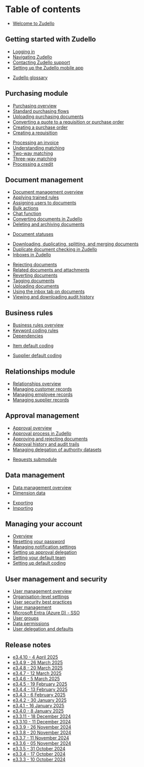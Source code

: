 # Table of contents

- [Welcome to Zudello](homepage.md)

## Getting started with Zudello
* [Logging in](getting-started-with-zudello/logging-in-to-zudello.md)
* [Navigating Zudello](getting-started-with-zudello/navigating-zudello.md)
* [Contacting Zudello support](getting-started-with-zudello/contacting-zudello-support.md)
* [Setting up the Zudello mobile app](getting-started-with-zudello/setting-up-the-zudello-mobile-app.md)
- [Zudello glossary](getting-started-with-zudello/zudello-glossary.md)

## Purchasing module
* [Purchasing overview](purchasing-module/purchasing-overview.md)
* [Standard purchasing flows](purchasing-module/standard-purchasing-flows.md)
* [Uploading purchasing documents](purchasing-module/uploading-purchasing-documents.md)
* [Converting a quote to a requisition or purchase order](purchasing-module/converting-a-quote-to-a-requisition-or-purchase-order.md)
* [Creating a purchase order](purchasing-module/creating-and-coding-a-purchase-order.md)
* [Creating a requisition](purchasing-module/creating-and-coding-a-requisition.md)
<!-- * Closing a purchase order -->
* [Processing an invoice](purchasing-module/processing-an-invoice.md)
* [Understanding matching](purchasing-module/understanding-two-way-and-three-way-matching.md)
* [Two-way matching](purchasing-module/two-way-matching.md)
* [Three-way matching](purchasing-module/three-way-matching.md)
* [Processing a credit](purchasing-module/processing-a-credit.md)
<!-- * Supplier statement reconciliation -->

<!-- ## Expenses and travel

- [Expenses overview](expenses/expenses-overview.md)
- [Uploading expenses](expenses/uploading-expenses.md)
- [Coding and validating expenses](expenses/coding-and-validating-expenses.md)
- [Mileage expenses](expenses/mileage-expenses.md)
- [Submitting a claim](expenses/submitting-a-claim.md)
- [Approving claims](expenses/approving-claims.md) -->

## Document management 
* [Document management overview](document-management/document-management-overview.md)
* [Applying trained rules](document-management/applying-trained-rules.md)
* [Assigning users to documents](document-management/assigning-users-to-documents.md)
* [Bulk actions](document-management/bulk-actions.md)
* [Chat function](document-management/chat-function.md)
* [Converting documents in Zudello](document-management/converting-documents-in-zudello.md)
* [Deleting and archiving documents](document-management/deleting-and-archiving-documents.md)
<!-- * Document errors --> 
- [Document statuses](document-management/document-statuses.md)
* [Downloading, duplicating, splitting, and merging documents](document-management/downloading-duplicating-splitting-and-merging-documents.md)
* [Duplicate document checking in Zudello](document-management/duplicate-document-checking-in-zudello.md)
* [Inboxes in Zudello](document-management/inboxes-in-zudello.md)
<!-- * [Moving documents between teams](document-management/moving-documents-between-teams.md)  -->
* [Rejecting documents](document-management/rejecting-documents.md)
* [Related documents and attachments](document-management/related-documents-and-attachments.md)
* [Reverting documents](document-management/reverting-documents.md)
* [Tagging documents](document-management/tagging-documents.md)
* [Uploading documents](document-management/uploading-documents.md)
* [Using the inbox tab on documents](document-management/using-the-inbox-tab-on-documents.md)
* [Viewing and downloading audit history](document-management/viewing-and-downloading-audit-history.md)

## Business rules
* [Business rules overview](business-rules/business-rules-overview.md)
* [Keyword coding rules](business-rules/keyword-coding-rules.md)
* [Dependencies](business-rules/data-dependencies.md)
<!-- * Item alternatives --> 
* [Item default coding](business-rules/item-default-coding.md)
<!-- * Supplier alternatives --> 
* [Supplier default coding](business-rules/supplier-default-coding.md)

## Relationships module
* [Relationships overview](relationships-module/relationships-overview.md)
* [Managing customer records](relationships-module/managing-customer-records.md)
* [Managing employee records](relationships-module/managing-employee-records.md)
* [Managing supplier records](relationships-module/managing-supplier-records.md)

## Approval management
* [Approval overview](approval-management/approval-overview.md)
* [Approval process in Zudello](approval-management/approval-process.md)
* [Approving and rejecting documents](approval-management/approving-and-rejecting-documents.md)
* [Approval history and audit trails](approval-management/approval-history-and-audit-trails.md)
* [Managing delegation of authority datasets](approval-management/managing-delegation-of-authority-datasets.md)
<!-- * Managing approval limits -->
* [Requests submodule](approval-management/requests-submodule.md)

## Data management
* [Data management overview](data-management/data-management-overview.md)
* [Dimension data](data-management/dimension-data.md)
- [Exporting](data-management/exporting-records.md)
- [Importing](data-management/importing-records.md)

## Managing your account
* [Overview](managing-your-account/managing-your-account.md)
* [Resetting your password](managing-your-account/resetting-your-password.md)
* [Managing notification settings](managing-your-account/managing-notification-settings.md)
* [Setting up approval delegation](managing-your-account/setting-up-approval-delegation.md)
* [Setting your default team](managing-your-account/setting-your-default-team.md)
* [Setting up default coding](managing-your-account/setting-up-default-coding.md)

## User management and security
* [User management overview](user-management-and-security/user-management-overview.md)
* [Organisation-level settings](user-management-and-security/organisation-level-settings.md)
* [User security best practices](user-management-and-security/user-security-best-practices.md)
* [User management](user-management-and-security/user-management.md)
* [Microsoft Entra (Azure D) - SSO](user-management-and-security/microsoft-entra-azure-ad-sso.md)
* [User groups](user-management-and-security/user-groups.md)
* [Data permissions](user-management-and-security/data-permissions.md)
* [User delegation and defaults](user-management-and-security/user-delegation-and-defaults.md)
<!-- * SSO and user provisioning -->

## Release notes
- [e3.4.10 - 4 April 2025](release-notes/release-notes-3.4.10.md)
- [e3.4.9 - 26 March 2025](release-notes/release-notes-3.4.9.md)
- [e3.4.8 - 20 March 2025](release-notes/release-notes-3.4.8.md)
- [e3.4.7 - 12 March 2025](release-notes/release-notes-3.4.7.md)
- [e3.4.6 - 5 March 2025](release-notes/release-notes-3.4.6.md)
- [e3.4.5 - 19 February 2025](release-notes/release-notes-3.4.5.md)
- [e3.4.4 - 13 February 2025](release-notes/release-notes-3.4.4.md)
- [e3.4.3 - 6 February 2025](release-notes/release-notes-3.4.3.md)
- [e3.4.2 - 30 January 2025](release-notes/release-notes-3.4.2.md)
- [e3.4.1 - 16 January 2025](release-notes/release-notes-3.4.1.md)
- [e3.4.0 - 8 January 2025](release-notes/release-notes-3.4.0.md)
- [e3.3.11 - 18 December 2024](release-notes/release-notes-3.3.11.md)
- [e3.3.10 - 11 December 2024](release-notes/release-notes-3.3.10.md)
- [e3.3.9 - 26 November 2024](release-notes/release-notes-3.3.9.md)
- [e3.3.8 - 20 November 2024](release-notes/release-notes-3.3.8.md)
- [e3.3.7 - 11 November 2024](release-notes/release-notes-3.3.7.md)
- [e3.3.6 - 05 November 2024](release-notes/release-notes-3.3.6.md)
- [e3.3.5 - 31 October 2024](release-notes/release-notes-3.3.5.md)
- [e3.3.4 - 17 October 2024](release-notes/release-notes-3.3.4.md)
- [e3.3.3 - 10 October 2024](release-notes/release-notes-3.3.3.md)